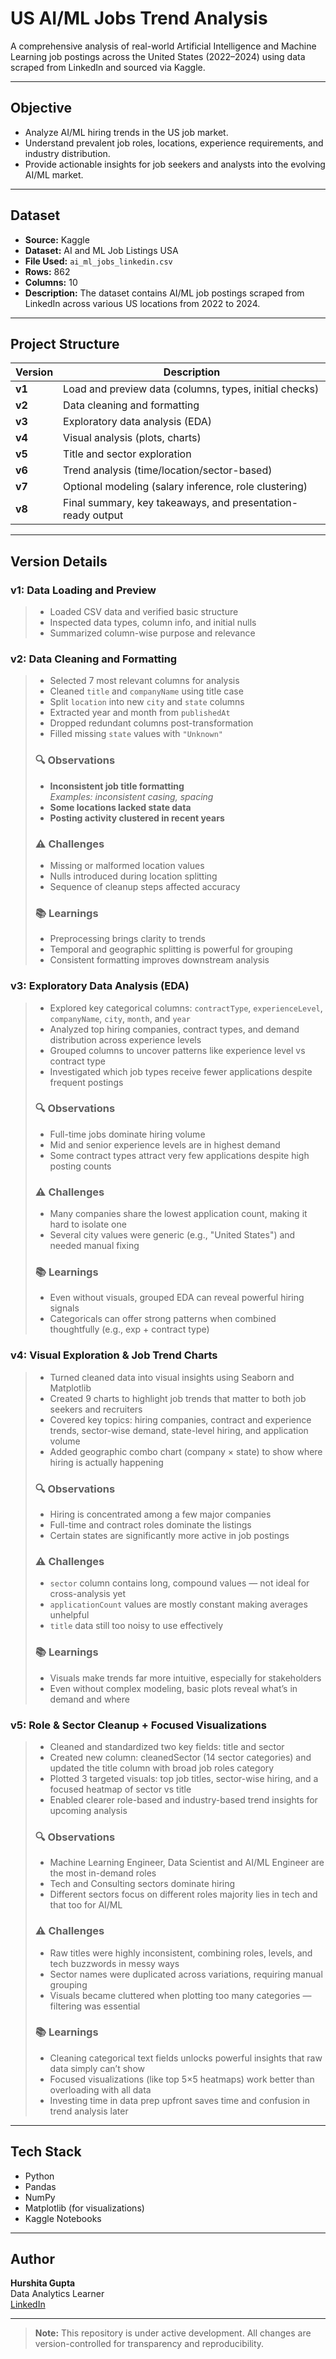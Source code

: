 # US AI/ML Jobs Trend Analysis

A comprehensive analysis of real-world Artificial Intelligence and Machine Learning job postings across the United States (2022–2024) using data scraped from LinkedIn and sourced via Kaggle.

---

## Objective

- Analyze AI/ML hiring trends in the US job market.
- Understand prevalent job roles, locations, experience requirements, and industry distribution.
- Provide actionable insights for job seekers and analysts into the evolving AI/ML market.

---

## Dataset

- **Source:** Kaggle  
- **Dataset:** AI and ML Job Listings USA  
- **File Used:** `ai_ml_jobs_linkedin.csv`  
- **Rows:** 862  
- **Columns:** 10  
- **Description:** The dataset contains AI/ML job postings scraped from LinkedIn across various US locations from 2022 to 2024.

---

## Project Structure

| **Version** | **Description**                                                       |
|-------------|----------------------------------------------------------------------|
| **v1**      | Load and preview data (columns, types, initial checks)               |
| **v2**      | Data cleaning and formatting                                         |
| **v3**      | Exploratory data analysis (EDA)                                      |
| **v4**      | Visual analysis (plots, charts)                                      |
| **v5**      | Title and sector exploration                                         |
| **v6**      | Trend analysis (time/location/sector-based)                         |
| **v7**      | Optional modeling (salary inference, role clustering)                |
| **v8**      | Final summary, key takeaways, and presentation-ready output          |

---

## **Version Details**

### **v1: Data Loading and Preview**  
> - Loaded CSV data and verified basic structure  
> - Inspected data types, column info, and initial nulls  
> - Summarized column-wise purpose and relevance  

### **v2: Data Cleaning and Formatting**  
> - Selected 7 most relevant columns for analysis  
> - Cleaned `title` and `companyName` using title case  
> - Split `location` into new `city` and `state` columns  
> - Extracted year and month from `publishedAt`  
> - Dropped redundant columns post-transformation  
> - Filled missing `state` values with `"Unknown"`
> ### 🔍 **Observations**
>- **Inconsistent job title formatting**  
  _Examples: inconsistent casing, spacing_  
>- **Some locations lacked state data**  
>- **Posting activity clustered in recent years**
>### ⚠️ **Challenges**
> - Missing or malformed location values  
> - Nulls introduced during location splitting  
> - Sequence of cleanup steps affected accuracy
>### 📚 **Learnings**
>- Preprocessing brings clarity to trends  
>- Temporal and geographic splitting is powerful for grouping  
>- Consistent formatting improves downstream analysis
### **v3: Exploratory Data Analysis (EDA)**  
> - Explored key categorical columns: `contractType`, `experienceLevel`, `companyName`, `city`, `month`, and `year`  
> - Analyzed top hiring companies, contract types, and demand distribution across experience levels  
> - Grouped columns to uncover patterns like experience level vs contract type  
> - Investigated which job types receive fewer applications despite frequent postings  
>
> ### 🔍 **Observations**
> - Full-time jobs dominate hiring volume  
> - Mid and senior experience levels are in highest demand  
> - Some contract types attract very few applications despite high posting counts  
>
> ### ⚠️ **Challenges**
> - Many companies share the lowest application count, making it hard to isolate one  
> - Several city values were generic (e.g., "United States") and needed manual fixing  
>
> ### 📚 **Learnings**
> - Even without visuals, grouped EDA can reveal powerful hiring signals  
> - Categoricals can offer strong patterns when combined thoughtfully (e.g., exp + contract type)
### **v4: Visual Exploration & Job Trend Charts**
> - Turned cleaned data into visual insights using Seaborn and Matplotlib  
> - Created 9 charts to highlight job trends that matter to both job seekers and recruiters  
> - Covered key topics: hiring companies, contract and experience trends, sector-wise demand, state-level hiring, and application volume  
> - Added geographic combo chart (company × state) to show where hiring is actually happening  
>
> ### 🔍 **Observations**
> - Hiring is concentrated among a few major companies  
> - Full-time and contract roles dominate the listings  
> - Certain states are significantly more active in job postings  
>
> ### ⚠️ **Challenges**
> - `sector` column contains long, compound values — not ideal for cross-analysis yet  
> - `applicationCount` values are mostly constant making averages unhelpful  
> - `title` data still too noisy to use effectively
>
> ### 📚 **Learnings**
> - Visuals make trends far more intuitive, especially for stakeholders  
> - Even without complex modeling, basic plots reveal what’s in demand and where 

### **v5: Role & Sector Cleanup + Focused Visualizations**
> - Cleaned and standardized two key fields: title and sector  
> - Created new column: cleanedSector (14 sector categories) and updated the title column with broad job roles category
> - Plotted 3 targeted visuals: top job titles, sector-wise hiring, and a focused heatmap of sector vs title  
> - Enabled clearer role-based and industry-based trend insights for upcoming analysis  
>
> ### 🔍 **Observations**
> - Machine Learning Engineer, Data Scientist and AI/ML Engineer are the most in-demand roles  
> - Tech and Consulting sectors dominate hiring
> - Different sectors focus on different roles majority lies in tech and that too for AI/ML
>
> ### ⚠️ **Challenges**
> - Raw titles were highly inconsistent, combining roles, levels, and tech buzzwords in messy ways  
> - Sector names were duplicated across variations, requiring manual grouping  
> - Visuals became cluttered when plotting too many categories — filtering was essential  
>
> ### 📚 **Learnings**
> - Cleaning categorical text fields unlocks powerful insights that raw data simply can’t show  
> - Focused visualizations (like top 5×5 heatmaps) work better than overloading with all data  
> - Investing time in data prep upfront saves time and confusion in trend analysis later  

---

## Tech Stack

- Python  
- Pandas  
- NumPy  
- Matplotlib (for visualizations)  
- Kaggle Notebooks

---

## Author

**Hurshita Gupta**  
Data Analytics Learner  
[LinkedIn](https://www.linkedin.com/in/hurshita-gupta-998871292/)

---

> **Note:** This repository is under active development. All changes are version-controlled for transparency and reproducibility.

